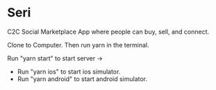 # Seri

C2C Social Marketplace App where people can buy, sell, and connect.

Clone to Computer. Then run yarn in the terminal.

Run "yarn start" to start server -> 
- Run "yarn ios" to start ios simulator.
- Run "yarn android" to start android simulator.
